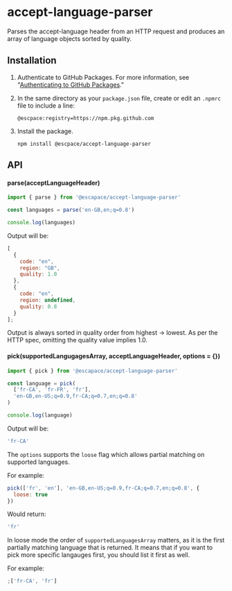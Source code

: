 # accept-language-parser

Parses the accept-language header from an HTTP request and produces an array of
language objects sorted by quality.

## Installation

1. Authenticate to GitHub Packages. For more information, see "[Authenticating to
   GitHub Packages](https://docs.github.com/en/packages/working-with-a-github-packages-registry/working-with-the-npm-registry#authenticating-to-github-packages)."
2. In the same directory as your `package.json` file, create or edit an `.npmrc`
   file to include a line:

   `@escpace:registry=https://npm.pkg.github.com`

3. Install the package.
   
   `npm install @escpace/accept-language-parser`

## API

#### parse(acceptLanguageHeader)

```js
import { parse } from '@escapace/accept-language-parser'

const languages = parse('en-GB,en;q=0.8')

console.log(languages)
```

Output will be:

```js
[
  {
    code: "en",
    region: "GB",
    quality: 1.0
  },
  {
    code: "en",
    region: undefined,
    quality: 0.8
  }
];
```

Output is always sorted in quality order from highest -> lowest. As per the HTTP spec, omitting the quality value implies 1.0.

#### pick(supportedLangugagesArray, acceptLanguageHeader, options = {})

```js
import { pick } from '@escapace/accept-language-parser'

const language = pick(
  ['fr-CA', 'fr-FR', 'fr'],
  'en-GB,en-US;q=0.9,fr-CA;q=0.7,en;q=0.8'
)

console.log(language)
```

Output will be:

```js
'fr-CA'
```

The `options` supports the `loose` flag which allows partial matching on supported languages.

For example:

```js
pick(['fr', 'en'], 'en-GB,en-US;q=0.9,fr-CA;q=0.7,en;q=0.8', {
  loose: true
})
```

Would return:

```js
'fr'
```

In loose mode the order of `supportedLanguagesArray` matters, as it is the first partially matching language that is returned. It means that if you want to pick more specific langauges first, you should list it first as well.

For example:

```javascript
;['fr-CA', 'fr']
```
